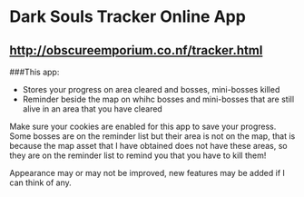 # Dark Souls Tracker Online App
## <a href="http://obscureemporium.co.nf/tracker.html">http://obscureemporium.co.nf/tracker.html</a>


###This app:
* Stores your progress on area cleared and bosses, mini-bosses killed
* Reminder beside the map on whihc bosses and mini-bosses that are still alive in an area that you have cleared

Make sure your cookies are enabled for this app to save your progress.
Some bosses are on the reminder list but their area is not on the map, that is because the map asset that I have obtained does not have these areas, so they are on the reminder list to remind you that you have to kill them!


Appearance may or may not be improved, new features may be added if I can think of any. 